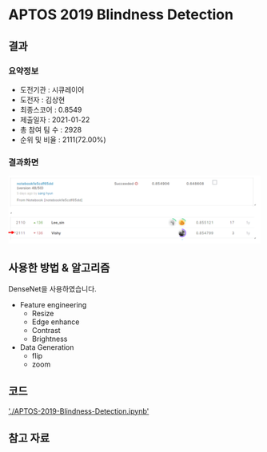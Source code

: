 # APTOS 2019 Blindness Detection 

## 결과

### 요약정보

- 도전기관 : 시큐레이어
- 도전자 : 김상현
- 최종스코어 : 0.8549
- 제출일자 : 2021-01-22
- 총 참여 팀 수 : 2928
- 순위 및 비율 : 2111(72.00%)

### 결과화면

![leaderboard](./img/leaderboard.PNG)

## 사용한 방법 & 알고리즘

DenseNet을 사용하였습니다.

- Feature engineering
  - Resize
  - Edge enhance
  - Contrast
  - Brightness
- Data Generation
  - flip
  - zoom

## 코드

['./APTOS-2019-Blindness-Detection.ipynb'](./BlindnessDetection.ipynb)

## 참고 자료

